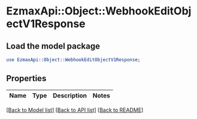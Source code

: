 # EzmaxApi::Object::WebhookEditObjectV1Response

## Load the model package
```perl
use EzmaxApi::Object::WebhookEditObjectV1Response;
```

## Properties
Name | Type | Description | Notes
------------ | ------------- | ------------- | -------------

[[Back to Model list]](../README.md#documentation-for-models) [[Back to API list]](../README.md#documentation-for-api-endpoints) [[Back to README]](../README.md)


